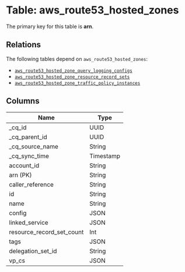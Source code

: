 # Table: aws_route53_hosted_zones



The primary key for this table is **arn**.

## Relations
The following tables depend on `aws_route53_hosted_zones`:
  - [`aws_route53_hosted_zone_query_logging_configs`](aws_route53_hosted_zone_query_logging_configs.md)
  - [`aws_route53_hosted_zone_resource_record_sets`](aws_route53_hosted_zone_resource_record_sets.md)
  - [`aws_route53_hosted_zone_traffic_policy_instances`](aws_route53_hosted_zone_traffic_policy_instances.md)

## Columns
| Name          | Type          |
| ------------- | ------------- |
|_cq_id|UUID|
|_cq_parent_id|UUID|
|_cq_source_name|String|
|_cq_sync_time|Timestamp|
|account_id|String|
|arn (PK)|String|
|caller_reference|String|
|id|String|
|name|String|
|config|JSON|
|linked_service|JSON|
|resource_record_set_count|Int|
|tags|JSON|
|delegation_set_id|String|
|vp_cs|JSON|